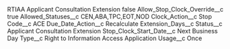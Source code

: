 <?xml version="1.0" encoding="UTF-8"?>
<CustomMetadata xmlns="http://soap.sforce.com/2006/04/metadata" xmlns:xsi="http://www.w3.org/2001/XMLSchema-instance" xmlns:xsd="http://www.w3.org/2001/XMLSchema">
    <label>RTIAA Applicant Consultation Extension</label>
    <protected>false</protected>
    <values>
        <field>Allow_Stop_Clock_Override__c</field>
        <value xsi:type="xsd:boolean">true</value>
    </values>
    <values>
        <field>Allowed_Statuses__c</field>
        <value xsi:type="xsd:string">CEN,ABA,TPC,EOT,NOD</value>
    </values>
    <values>
        <field>Clock_Action__c</field>
        <value xsi:type="xsd:string">Stop</value>
    </values>
    <values>
        <field>Code__c</field>
        <value xsi:type="xsd:string">ACE</value>
    </values>
    <values>
        <field>Due_Date_Action__c</field>
        <value xsi:type="xsd:string">Recalculate</value>
    </values>
    <values>
        <field>Extension_Days__c</field>
        <value xsi:nil="true"/>
    </values>
    <values>
        <field>Status__c</field>
        <value xsi:type="xsd:string">Applicant Consultation Extension</value>
    </values>
    <values>
        <field>Stop_Clock_Start_Date__c</field>
        <value xsi:type="xsd:string">Next Business Day</value>
    </values>
    <values>
        <field>Type__c</field>
        <value xsi:type="xsd:string">Right to Information Access Application</value>
    </values>
    <values>
        <field>Usage__c</field>
        <value xsi:type="xsd:string">Once</value>
    </values>
</CustomMetadata>
